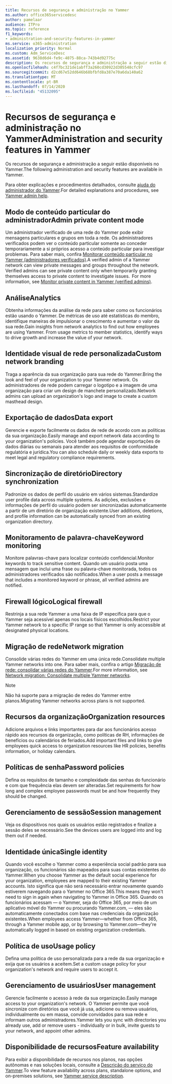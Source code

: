```yaml
---
title: Recursos de segurança e administração no Yammer
ms.author: office365servicedesc
author: pamelaar
audience: ITPro
ms.topic: reference
f1_keywords:
- administration-and-security-features-in-yammer
ms.service: o365-administration
localization_priority: Normal
ms.custom: Adm_ServiceDesc
ms.assetid: 9638d6d4-fe9c-4075-88ca-743b4d92775c
description: Os recursos de segurança e administração a seguir estão disponíveis no Yammer.
ms.openlocfilehash: c4f7bc321de1abff3a260cd30922d305548cfc97
ms.sourcegitcommit: d2cd67e52dd646b68bfbfd8a387e70a6da140a62
ms.translationtype: MT
ms.contentlocale: pt-BR
ms.lasthandoff: 07/14/2020
ms.locfileid: "45132095"
---
```

# <a name="administration-and-security-features-in-yammer"></a><span data-ttu-id="50c97-103">Recursos de segurança e administração no Yammer</span><span class="sxs-lookup"><span data-stu-id="50c97-103">Administration and security features in Yammer</span></span>

<span data-ttu-id="50c97-104">Os recursos de segurança e administração a seguir estão disponíveis no Yammer.</span><span class="sxs-lookup"><span data-stu-id="50c97-104">The following administration and security features are available in Yammer.</span></span>
  
<span data-ttu-id="50c97-105">Para obter explicações e procedimentos detalhados, consulte [ajuda do administrador do Yammer](https://go.microsoft.com/fwlink/?LinkId=869688).</span><span class="sxs-lookup"><span data-stu-id="50c97-105">For detailed explanations and procedures, see [Yammer admin help](https://go.microsoft.com/fwlink/?LinkId=869688).</span></span>

## <a name="admin-private-content-mode"></a><span data-ttu-id="50c97-106">Modo de conteúdo particular do administrador</span><span class="sxs-lookup"><span data-stu-id="50c97-106">Admin private content mode</span></span>

<span data-ttu-id="50c97-p101">Um administrador verificado de uma rede do Yammer pode exibir mensagens particulares e grupos em toda a rede. Os administradores verificados podem ver o conteúdo particular somente ao conceder temporariamente a si próprios acesso a conteúdo particular para investigar problemas. Para saber mais, confira [Monitorar conteúdo particular no Yammer (administradores verificados)](https://go.microsoft.com/fwlink/?LinkId=627479).</span><span class="sxs-lookup"><span data-stu-id="50c97-p101">A verified admin of a Yammer network can view private messages and groups throughout the network.  Verified admins can see private content only when temporarily granting themselves access to private content to investigate issues.  For more information, see [Monitor private content in Yammer (verified admins)](https://go.microsoft.com/fwlink/?LinkId=627479).</span></span>

## <a name="analytics"></a><span data-ttu-id="50c97-110">Análise</span><span class="sxs-lookup"><span data-stu-id="50c97-110">Analytics</span></span>

<span data-ttu-id="50c97-p102">Obtenha informações da análise da rede para saber como os funcionários estão usando o Yammer. De métricas de uso até estatísticas do membro, identifique maneiras de impulsionar o crescimento e aumentar o valor da sua rede.</span><span class="sxs-lookup"><span data-stu-id="50c97-p102">Gain insights from network analytics to find out how employees are using Yammer. From usage metrics to member statistics, identify ways to drive growth and increase the value of your network.</span></span>

## <a name="custom-network-branding"></a><span data-ttu-id="50c97-113">Identidade visual de rede personalizada</span><span class="sxs-lookup"><span data-stu-id="50c97-113">Custom network branding</span></span>

<span data-ttu-id="50c97-114">Traga a aparência da sua organização para sua rede do Yammer.</span><span class="sxs-lookup"><span data-stu-id="50c97-114">Bring the look and feel of your organization to your Yammer network.</span></span> <span data-ttu-id="50c97-115">Os administradores de rede podem carregar o logotipo e a imagem de uma organização para criar um design de manchete personalizado.</span><span class="sxs-lookup"><span data-stu-id="50c97-115">Network admins can upload an organization's logo and image to create a custom masthead design.</span></span>

## <a name="data-export"></a><span data-ttu-id="50c97-116">Exportação de dados</span><span class="sxs-lookup"><span data-stu-id="50c97-116">Data export</span></span>

<span data-ttu-id="50c97-117">Gerencie e exporte facilmente os dados de rede de acordo com as políticas da sua organização.</span><span class="sxs-lookup"><span data-stu-id="50c97-117">Easily manage and export network data according to your organization's policies.</span></span> <span data-ttu-id="50c97-118">Você também pode agendar exportações de dados diárias ou semanais para atender aos requisitos de conformidade regulatória e jurídica.</span><span class="sxs-lookup"><span data-stu-id="50c97-118">You can also schedule daily or weekly data exports to meet legal and regulatory compliance requirements.</span></span>
  
## <a name="directory-synchronization"></a><span data-ttu-id="50c97-119">Sincronização de diretório</span><span class="sxs-lookup"><span data-stu-id="50c97-119">Directory synchronization</span></span>

<span data-ttu-id="50c97-120">Padronize os dados de perfil do usuário em vários sistemas.</span><span class="sxs-lookup"><span data-stu-id="50c97-120">Standardize user profile data across multiple systems.</span></span> <span data-ttu-id="50c97-121">As adições, exclusões e informações de perfil do usuário podem ser sincronizadas automaticamente a partir de um diretório de organização existente.</span><span class="sxs-lookup"><span data-stu-id="50c97-121">User additions, deletions, and profile information can be automatically synced from an existing organization directory.</span></span>

## <a name="keyword-monitoring"></a><span data-ttu-id="50c97-122">Monitoramento de palavra-chave</span><span class="sxs-lookup"><span data-stu-id="50c97-122">Keyword monitoring</span></span>

<span data-ttu-id="50c97-123">Monitore palavras-chave para localizar conteúdo confidencial.</span><span class="sxs-lookup"><span data-stu-id="50c97-123">Monitor keywords to track sensitive content.</span></span> <span data-ttu-id="50c97-124">Quando um usuário posta uma mensagem que inclui uma frase ou palavra-chave monitorada, todos os administradores verificados são notificados.</span><span class="sxs-lookup"><span data-stu-id="50c97-124">When a user posts a message that includes a monitored keyword or phrase, all verified admins are notified.</span></span>

## <a name="logical-firewall"></a><span data-ttu-id="50c97-125">Firewall lógico</span><span class="sxs-lookup"><span data-stu-id="50c97-125">Logical firewall</span></span>

<span data-ttu-id="50c97-126">Restrinja a sua rede Yammer a uma faixa de IP específica para que o Yammer seja acessível apenas nos locais físicos escolhidos.</span><span class="sxs-lookup"><span data-stu-id="50c97-126">Restrict your Yammer network to a specific IP range so that Yammer is only accessible at designated physical locations.</span></span>

## <a name="network-migration"></a><span data-ttu-id="50c97-127">Migração de rede</span><span class="sxs-lookup"><span data-stu-id="50c97-127">Network migration</span></span>

<span data-ttu-id="50c97-128">Consolide várias redes do Yammer em uma única rede.</span><span class="sxs-lookup"><span data-stu-id="50c97-128">Consolidate multiple Yammer networks into one.</span></span> <span data-ttu-id="50c97-129">Para saber mais, confira o artigo [Migração de rede: consolidar várias redes do Yammer](https://go.microsoft.com/fwlink/?LinkID=617488).</span><span class="sxs-lookup"><span data-stu-id="50c97-129">For more information, see [Network migration: Consolidate multiple Yammer networks](https://go.microsoft.com/fwlink/?LinkID=617488).</span></span>
  
> [!NOTE]
> <span data-ttu-id="50c97-130">Não há suporte para a migração de redes do Yammer entre planos.</span><span class="sxs-lookup"><span data-stu-id="50c97-130">Migrating Yammer networks across plans is not supported.</span></span> 

## <a name="organization-resources"></a><span data-ttu-id="50c97-131">Recursos da organização</span><span class="sxs-lookup"><span data-stu-id="50c97-131">Organization resources</span></span>

<span data-ttu-id="50c97-132">Adicione arquivos e links importantes para dar aos funcionários acesso rápido aos recursos da organização, como políticas de RH, informações de benefícios ou calendários de feriados.</span><span class="sxs-lookup"><span data-stu-id="50c97-132">Add important files and links to give employees quick access to organization resources like HR policies, benefits information, or holiday calendars.</span></span>
  
## <a name="password-policies"></a><span data-ttu-id="50c97-133">Políticas de senha</span><span class="sxs-lookup"><span data-stu-id="50c97-133">Password policies</span></span>

<span data-ttu-id="50c97-134">Defina os requisitos de tamanho e complexidade das senhas do funcionário e com que frequência elas devem ser alteradas.</span><span class="sxs-lookup"><span data-stu-id="50c97-134">Set requirements for how long and complex employee passwords must be and how frequently they should be changed.</span></span>
  
## <a name="session-management"></a><span data-ttu-id="50c97-135">Gerenciamento de sessão</span><span class="sxs-lookup"><span data-stu-id="50c97-135">Session management</span></span>

<span data-ttu-id="50c97-136">Veja os dispositivos nos quais os usuários estão registrados e finalize a sessão deles se necessário.</span><span class="sxs-lookup"><span data-stu-id="50c97-136">See the devices users are logged into and log them out if needed.</span></span>

## <a name="single-identity"></a><span data-ttu-id="50c97-137">Identidade única</span><span class="sxs-lookup"><span data-stu-id="50c97-137">Single identity</span></span>

<span data-ttu-id="50c97-138">Quando você escolhe o Yammer como a experiência social padrão para sua organização, os funcionários são mapeados para suas contas existentes do Yammer.</span><span class="sxs-lookup"><span data-stu-id="50c97-138">When you choose Yammer as the default social experience for your organization, employees are mapped to their existing Yammer accounts.</span></span> <span data-ttu-id="50c97-139">Isto significa que não será necessário entrar novamente quando estiverem navegando para o Yammer no Office 365.</span><span class="sxs-lookup"><span data-stu-id="50c97-139">This means they won't need to sign in again when navigating to Yammer in Office 365.</span></span> <span data-ttu-id="50c97-140">Quando os funcionários acessam &mdash; o Yammer, seja do Office 365, por meio de um aplicativo móvel do Yammer ou procurando Yammer.com, &mdash; eles são automaticamente conectados com base nas credenciais da organização existentes.</span><span class="sxs-lookup"><span data-stu-id="50c97-140">When employees access Yammer&mdash;whether from Office 365, through a Yammer mobile app, or by browsing to Yammer.com&mdash;they're automatically logged in based on existing organization credentials.</span></span>

## <a name="usage-policy"></a><span data-ttu-id="50c97-141">Política de uso</span><span class="sxs-lookup"><span data-stu-id="50c97-141">Usage policy</span></span>

<span data-ttu-id="50c97-142">Defina uma política de uso personalizada para a rede da sua organização e exija que os usuários a aceitem.</span><span class="sxs-lookup"><span data-stu-id="50c97-142">Set a custom usage policy for your organization's network and require users to accept it.</span></span>

## <a name="user-management"></a><span data-ttu-id="50c97-143">Gerenciamento de usuários</span><span class="sxs-lookup"><span data-stu-id="50c97-143">User management</span></span>

<span data-ttu-id="50c97-144">Gerencie facilmente o acesso à rede da sua organização.</span><span class="sxs-lookup"><span data-stu-id="50c97-144">Easily manage access to your organization's network.</span></span> <span data-ttu-id="50c97-145">O Yammer permite que você sincronize com diretórios que você já usa, adicione ou remova usuários, individualmente ou em massa, convide convidados para sua rede e informam outros administradores.</span><span class="sxs-lookup"><span data-stu-id="50c97-145">Yammer lets you sync with directories you already use, add or remove users - individually or in bulk, invite guests to your network, and appoint other admins.</span></span>

## <a name="feature-availability"></a><span data-ttu-id="50c97-146">Disponibilidade de recursos</span><span class="sxs-lookup"><span data-stu-id="50c97-146">Feature availability</span></span>

<span data-ttu-id="50c97-147">Para exibir a disponibilidade de recursos nos planos, nas opções autônomas e nas soluções locais, consulte a [Descrição do serviço do Yammer](yammer-service-description.md).</span><span class="sxs-lookup"><span data-stu-id="50c97-147">To view feature availability across plans, standalone options, and on-premises solutions, see [Yammer service description](yammer-service-description.md).</span></span>
  

